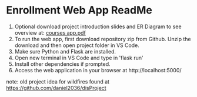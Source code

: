 # Enrollment Web App ReadMe

1. Optional download project introduction slides and ER Diagram to see overview at: [courses app.pdf](https://github.com/user-attachments/files/15750704/courses.app.pdf)
2. To run the web app, first download repository zip from Github. Unzip the download and then open project folder in VS Code.
3. Make sure Python and Flask are installed.
4. Open new terminal in VS Code and type in 'flask run'
5. Install other dependencies if prompted.
6. Access the web application in your browser at http://localhost:5000/


note: old project idea for wildfires found at https://github.com/daniel2036/disProject
